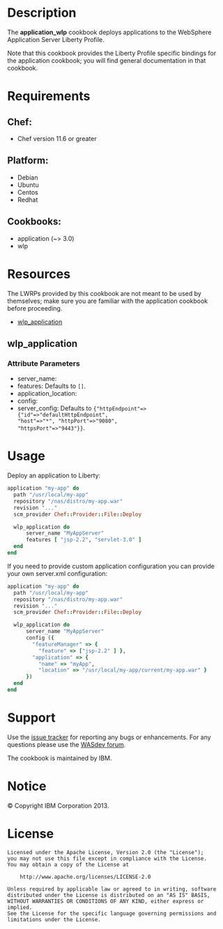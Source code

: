 # Description

The __application_wlp__ cookbook deploys applications to the WebSphere Application Server Liberty Profile.

Note that this cookbook provides the Liberty Profile specific bindings for the application cookbook; you will find general documentation in that cookbook.

# Requirements

## Chef:

* Chef version 11.6 or greater

## Platform:

* Debian
* Ubuntu
* Centos
* Redhat

## Cookbooks:

* application (~> 3.0)
* wlp

# Resources

The LWRPs provided by this cookbook are not meant to be used by themselves; make sure you are familiar with the application cookbook before proceeding.

* [wlp_application](#wlp_application)

## wlp_application


### Attribute Parameters

- server_name: 
- features:  Defaults to <code>[]</code>.
- application_location: 
- config: 
- server_config:  Defaults to <code>{"httpEndpoint"=>{"id"=>"defaultHttpEndpoint", "host"=>"*", "httpPort"=>"9080", "httpsPort"=>"9443"}}</code>.

# Usage

Deploy an application to Liberty:
```ruby
application "my-app" do
  path "/usr/local/my-app"
  repository "/nas/distro/my-app.war"
  revision "..."
  scm_provider Chef::Provider::File::Deploy

  wlp_application do
      server_name "MyAppServer"
      features [ "jsp-2.2", "servlet-3.0" ]
  end
end
```
If you need to provide custom application configuration you can provide your own server.xml configuration:
```ruby
application "my-app" do
  path "/usr/local/my-app"
  repository "/nas/distro/my-app.war"
  revision "..."
  scm_provider Chef::Provider::File::Deploy

  wlp_application do
      server_name "MyAppServer"
      config ({
        "featureManager" => { 
          "feature" => ["jsp-2.2" ] },
        "application" => {
          "name" => "myApp",
          "location" => "/usr/local/my-app/current/my-app.war" }
      })
  end
end
```
# Support

Use the [issue tracker][] for reporting any bugs or enhancements. For any questions please use the [WASdev forum](https://www.ibm.com/developerworks/community/forums/html/forum?id=11111111-0000-0000-0000-000000002666).

[issue tracker]: https://github.com/WASdev/ci.chef.wlp/issues

The cookbook is maintained by IBM.

# Notice

© Copyright IBM Corporation 2013.

# License

```text
Licensed under the Apache License, Version 2.0 (the "License");
you may not use this file except in compliance with the License.
You may obtain a copy of the License at

    http://www.apache.org/licenses/LICENSE-2.0

Unless required by applicable law or agreed to in writing, software
distributed under the License is distributed on an "AS IS" BASIS,
WITHOUT WARRANTIES OR CONDITIONS OF ANY KIND, either express or implied.
See the License for the specific language governing permissions and
limitations under the License.
```
